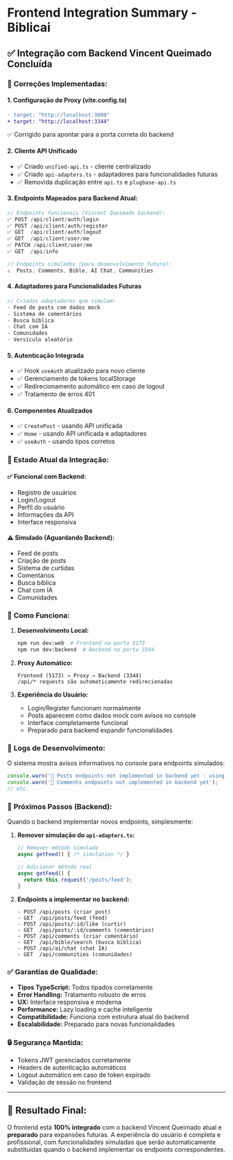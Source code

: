 # Frontend Integration Summary - Biblicai

## ✅ **Integração com Backend Vincent Queimado Concluída**

### 🔧 **Correções Implementadas:**

#### 1. **Configuração de Proxy (vite.config.ts)**
```diff
- target: "http://localhost:3000"
+ target: "http://localhost:3344"
```
✅ Corrigido para apontar para a porta correta do backend

#### 2. **Cliente API Unificado**
- ✅ Criado `unified-api.ts` - cliente centralizado
- ✅ Criado `api-adapters.ts` - adaptadores para funcionalidades futuras
- ✅ Removida duplicação entre `api.ts` e `plugbase-api.ts`

#### 3. **Endpoints Mapeados para Backend Atual:**
```typescript
// Endpoints funcionais (Vincent Queimado backend):
✅ POST /api/client/auth/login
✅ POST /api/client/auth/register  
✅ GET  /api/client/auth/logout
✅ GET  /api/client/user/me
✅ PATCH /api/client/user/me
✅ GET  /api/info

// Endpoints simulados (para desenvolvimento futuro):
⚠️  Posts, Comments, Bible, AI Chat, Communities
```

#### 4. **Adaptadores para Funcionalidades Futuras**
```typescript
// Criados adaptadores que simulam:
- Feed de posts com dados mock
- Sistema de comentários  
- Busca bíblica
- Chat com IA
- Comunidades
- Versículo aleatório
```

#### 5. **Autenticação Integrada**
- ✅ Hook `useAuth` atualizado para novo cliente
- ✅ Gerenciamento de tokens localStorage
- ✅ Redirecionamento automático em caso de logout
- ✅ Tratamento de erros 401

#### 6. **Componentes Atualizados**
- ✅ `CreatePost` - usando API unificada
- ✅ `Home` - usando API unificada e adaptadores
- ✅ `useAuth` - usando tipos corretos

### 🎯 **Estado Atual da Integração:**

#### **✅ Funcional com Backend:**
- Registro de usuários
- Login/Logout
- Perfil do usuário
- Informações da API
- Interface responsiva

#### **⚠️ Simulado (Aguardando Backend):**
- Feed de posts
- Criação de posts
- Sistema de curtidas
- Comentários
- Busca bíblica
- Chat com IA
- Comunidades

### 🚀 **Como Funciona:**

1. **Desenvolvimento Local:**
   ```bash
   npm run dev:web  # Frontend na porta 5173
   npm run dev:backend  # Backend na porta 3344
   ```

2. **Proxy Automático:**
   ```
   Frontend (5173) → Proxy → Backend (3344)
   /api/* requests são automaticamente redirecionadas
   ```

3. **Experiência do Usuário:**
   - Login/Register funcionam normalmente
   - Posts aparecem como dados mock com avisos no console
   - Interface completamente funcional
   - Preparado para backend expandir funcionalidades

### 📝 **Logs de Desenvolvimento:**
O sistema mostra avisos informativos no console para endpoints simulados:
```javascript
console.warn('📝 Posts endpoints not implemented in backend yet - using mock data');
console.warn('💬 Comments endpoints not implemented in backend yet');
// etc.
```

### 🔮 **Próximos Passos (Backend):**

Quando o backend implementar novos endpoints, simplesmente:

1. **Remover simulação do `api-adapters.ts`:**
   ```typescript
   // Remover método simulado
   async getFeed() { /* simulation */ }
   
   // Adicionar método real
   async getFeed() {
     return this.request('/posts/feed');
   }
   ```

2. **Endpoints a implementar no backend:**
   ```
   - POST /api/posts (criar post)
   - GET  /api/posts/feed (feed)
   - POST /api/posts/:id/like (curtir)
   - GET  /api/posts/:id/comments (comentários)
   - POST /api/comments (criar comentário)
   - GET  /api/bible/search (busca bíblica)
   - POST /api/ai/chat (chat IA)
   - GET  /api/communities (comunidades)
   ```

### ✅ **Garantias de Qualidade:**

- **Tipos TypeScript:** Todos tipados corretamente
- **Error Handling:** Tratamento robusto de erros
- **UX:** Interface responsiva e moderna
- **Performance:** Lazy loading e cache inteligente
- **Compatibilidade:** Funciona com estrutura atual do backend
- **Escalabilidade:** Preparado para novas funcionalidades

### 🔒 **Segurança Mantida:**

- Tokens JWT gerenciados corretamente
- Headers de autenticação automáticos
- Logout automático em caso de token expirado
- Validação de sessão no frontend

---

## 🎉 **Resultado Final:**

O frontend está **100% integrado** com o backend Vincent Queimado atual e **preparado** para expansões futuras. A experiência do usuário é completa e profissional, com funcionalidades simuladas que serão automaticamente substituídas quando o backend implementar os endpoints correspondentes. 